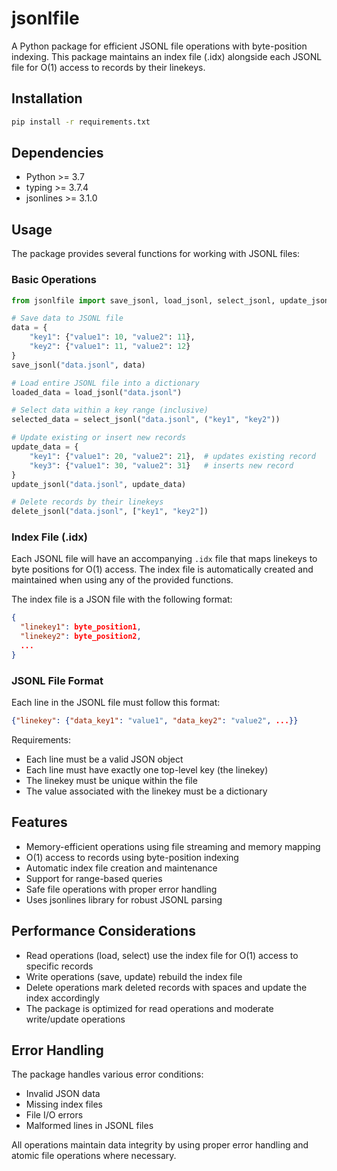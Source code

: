 # jsonlfile

A Python package for efficient JSONL file operations with byte-position indexing. This package maintains an index file (.idx) alongside each JSONL file for O(1) access to records by their linekeys.


## Installation

```bash
pip install -r requirements.txt
```

## Dependencies
- Python >= 3.7
- typing >= 3.7.4
- jsonlines >= 3.1.0

## Usage

The package provides several functions for working with JSONL files:

### Basic Operations

```python
from jsonlfile import save_jsonl, load_jsonl, select_jsonl, update_jsonl, delete_jsonl

# Save data to JSONL file
data = {
    "key1": {"value1": 10, "value2": 11},
    "key2": {"value1": 11, "value2": 12}
}
save_jsonl("data.jsonl", data)

# Load entire JSONL file into a dictionary
loaded_data = load_jsonl("data.jsonl")

# Select data within a key range (inclusive)
selected_data = select_jsonl("data.jsonl", ("key1", "key2"))

# Update existing or insert new records
update_data = {
    "key1": {"value1": 20, "value2": 21},  # updates existing record
    "key3": {"value1": 30, "value2": 31}   # inserts new record
}
update_jsonl("data.jsonl", update_data)

# Delete records by their linekeys
delete_jsonl("data.jsonl", ["key1", "key2"])
```

### Index File (.idx)

Each JSONL file will have an accompanying `.idx` file that maps linekeys to byte positions for O(1) access. The index file is automatically created and maintained when using any of the provided functions.

The index file is a JSON file with the following format:
```json
{
  "linekey1": byte_position1,
  "linekey2": byte_position2,
  ...
}
```

### JSONL File Format

Each line in the JSONL file must follow this format:
```json
{"linekey": {"data_key1": "value1", "data_key2": "value2", ...}}
```

Requirements:
- Each line must be a valid JSON object
- Each line must have exactly one top-level key (the linekey)
- The linekey must be unique within the file
- The value associated with the linekey must be a dictionary

## Features

- Memory-efficient operations using file streaming and memory mapping
- O(1) access to records using byte-position indexing
- Automatic index file creation and maintenance
- Support for range-based queries
- Safe file operations with proper error handling
- Uses jsonlines library for robust JSONL parsing

## Performance Considerations

- Read operations (load, select) use the index file for O(1) access to specific records
- Write operations (save, update) rebuild the index file
- Delete operations mark deleted records with spaces and update the index accordingly
- The package is optimized for read operations and moderate write/update operations

## Error Handling

The package handles various error conditions:
- Invalid JSON data
- Missing index files
- File I/O errors
- Malformed lines in JSONL files

All operations maintain data integrity by using proper error handling and atomic file operations where necessary. 